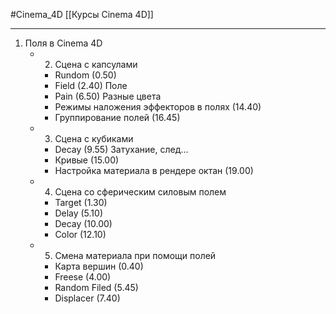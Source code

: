#Cinema_4D 
[[Курсы Cinema 4D]]
_________
1. Поля в Cinema 4D
	- 2. Сцена с капсулами
		- Rundom (0.50)
		- Field (2.40) Поле
		- Pain (6.50) Разные цвета
		- Режимы наложения эффекторов в полях (14.40)
		- Группирование полей (16.45)
	- 3. Сцена с кубиками
		- Decay (9.55) Затухание, след...
		- Кривые (15.00)
		- Настройка материала в рендере октан (19.00)
	- 4. Сцена со сферическим силовым полем
		- Target (1.30)
		- Delay (5.10)
		- Decay (10.00)
		- Color (12.10)
	- 5. Смена материала при помощи полей
		- Карта вершин (0.40)
		- Freese (4.00)
		- Random Filed (5.45)
		- Displacer (7.40)